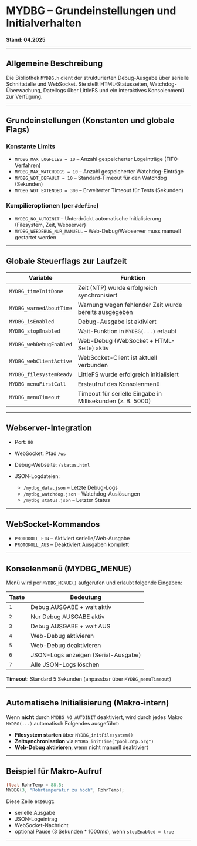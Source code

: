 # MYDBG – Grundeinstellungen und Initialverhalten

**Stand: 04.2025**

---

## Allgemeine Beschreibung

Die Bibliothek `MYDBG.h` dient der strukturierten Debug-Ausgabe über serielle Schnittstelle und WebSocket. Sie stellt HTML-Statusseiten, Watchdog-Überwachung, Dateilogs über LittleFS und ein interaktives Konsolenmenü zur Verfügung.

---

## Grundeinstellungen (Konstanten und globale Flags)

### Konstante Limits

* `MYDBG_MAX_LOGFILES = 10`  – Anzahl gespeicherter Logeinträge (FIFO-Verfahren)
* `MYDBG_MAX_WATCHDOGS = 10` – Anzahl gespeicherter Watchdog-Einträge
* `MYDBG_WDT_DEFAULT = 10`    – Standard-Timeout für den Watchdog (Sekunden)
* `MYDBG_WDT_EXTENDED = 300`  – Erweiterter Timeout für Tests (Sekunden)

### Kompilieroptionen (per `#define`)

* `MYDBG_NO_AUTOINIT`  – Unterdrückt automatische Initialisierung (Filesystem, Zeit, Webserver)
* `MYDBG_WEBDEBUG_NUR_MANUELL` – Web-Debug/Webserver muss manuell gestartet werden

---

## Globale Steuerflags zur Laufzeit

| Variable                | Funktion                                                   |
| ----------------------- | ---------------------------------------------------------- |
| `MYDBG_timeInitDone`    | Zeit (NTP) wurde erfolgreich synchronisiert                |
| `MYDBG_warnedAboutTime` | Warnung wegen fehlender Zeit wurde bereits ausgegeben      |
| `MYDBG_isEnabled`       | Debug-Ausgabe ist aktiviert                                |
| `MYDBG_stopEnabled`     | Wait-Funktion in `MYDBG(...)` erlaubt                      |
| `MYDBG_webDebugEnabled` | Web-Debug (WebSocket + HTML-Seite) aktiv                   |
| `MYDBG_webClientActive` | WebSocket-Client ist aktuell verbunden                     |
| `MYDBG_filesystemReady` | LittleFS wurde erfolgreich initialisiert                   |
| `MYDBG_menuFirstCall`   | Erstaufruf des Konsolenmenü                                |
| `MYDBG_menuTimeout`     | Timeout für serielle Eingabe in Millisekunden (z. B. 5000) |

---

## Webserver-Integration

* Port: `80`
* WebSocket: Pfad `/ws`
* Debug-Webseite: `/status.html`
* JSON-Logdateien:

  * `/mydbg_data.json`         – Letzte Debug-Logs
  * `/mydbg_watchdog.json`     – Watchdog-Auslösungen
  * `/mydbg_status.json`       – Letzter Status

---

## WebSocket-Kommandos

* `PROTOKOLL_EIN` – Aktiviert serielle/Web-Ausgabe
* `PROTOKOLL_AUS` – Deaktiviert Ausgaben komplett

---

## Konsolenmenü (MYDBG\_MENUE)

Menü wird per `MYDBG_MENUE()` aufgerufen und erlaubt folgende Eingaben:

| Taste | Bedeutung                           |
| ----- | ----------------------------------- |
| `1`   | Debug AUSGABE + wait aktiv          |
| `2`   | Nur Debug AUSGABE aktiv             |
| `3`   | Debug AUSGABE + wait AUS            |
| `4`   | Web-Debug aktivieren                |
| `5`   | Web-Debug deaktivieren              |
| `6`   | JSON-Logs anzeigen (Serial-Ausgabe) |
| `7`   | Alle JSON-Logs löschen              |

**Timeout**: Standard 5 Sekunden (anpassbar über `MYDBG_menuTimeout`)

---

## Automatische Initialisierung (Makro-intern)

Wenn **nicht** durch `MYDBG_NO_AUTOINIT` deaktiviert, wird durch jedes Makro `MYDBG(...)` automatisch Folgendes ausgeführt:

* **Filesystem starten** über `MYDBG_initFilesystem()`
* **Zeitsynchronisation** via `MYDBG_initTime("pool.ntp.org")`
* **Web-Debug aktivieren**, wenn nicht manuell deaktiviert

---

## Beispiel für Makro-Aufruf

```cpp
float RohrTemp = 88.5;
MYDBG(3, "Rohrtemperatur zu hoch", RohrTemp);
```

Diese Zeile erzeugt:

* serielle Ausgabe
* JSON-Logeintrag
* WebSocket-Nachricht
* optional Pause (3 Sekunden \* 1000ms), wenn `stopEnabled = true`

---
